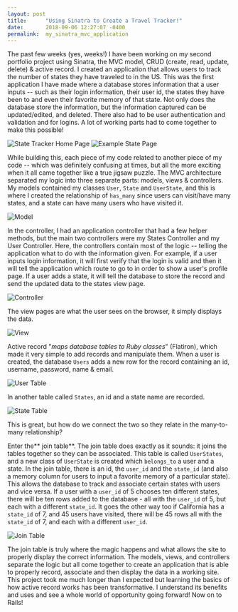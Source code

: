 ```yaml
---
layout: post
title:      "Using Sinatra to Create a Travel Tracker!"
date:       2018-09-06 12:27:07 -0400
permalink:  my_sinatra_mvc_application
---
```


The past few weeks (yes, weeks!) I have been working on my second portfolio project using Sinatra, the MVC model, CRUD (create, read, update, delete) & active record. I created an application that allows users to track the number of states they have traveled to in the US. This was the first application I have made where a database stores information that a user inputs -- such as their login information, their user id, the states they have been to and even their favorite memory of that state. Not only does the database store the information, but the information captured can be updated/edited, and deleted. There also had to be user authentication and validation and for logins. A lot of working parts had to come together to make this possible!

![State Tracker Home Page](https://imgur.com/0ysjqZZ)
![Example State Page](https://imgur.com/M7ThcQY)

While building this, each piece of my code related to another piece of my code -- which was definitely confusing at times, but all the more exciting when it all came together like a true jigsaw puzzle. The MVC architecture separated my logic into three separate parts: models, views & controllers. My models contained my classes `User`, `State` and `UserState`, and this is where I created the relationship of `has_many` since users can visit/have many states, and a state can have many users who have visited it. 

![Model](https://imgur.com/M59APzT)


In the controller, I had an application controller that had a few helper methods, but the main two controllers were my States Controller and my User Controller. Here, the controllers contain most of the logic -- telling the application what to do with the information given. For example, if a user inputs login information, it will first verify that the login is valid and then it will tell the application which route to go to in order to show a user's profile page. If a user adds a state, it will tell the database to store the record and send the updated data to the states view page. 

![Controller](https://imgur.com/7EExOVZ)


The view pages are what the user sees on the browser, it simply displays the data.

![View](https://imgur.com/JC0NKOc)


Active record "*maps database tables to Ruby classes*" (Flatiron), which made it very simple to add records and manipulate them. When a user is created, the database `Users` adds a new row for the record containing an id, username, password, name & email. 

![User Table](https://imgur.com/Wi4KB1W)


In another table called `States`, an id and a state name are recorded. 

![State Table](https://imgur.com/N9CY8oZ)

This is great, but how do we connect the two so they relate in the many-to-many relationship?

Enter the** join table**. The join table does exactly as it sounds: it joins the tables together so they can be associated. This table is called `UserStates`, and a new class of `UserState` is created which `belongs_to` a user and a state. In the join table,  there is an id, the `user_id` and the `state_id` (and also a memory column for users to input a favorite memory of a particular state). This allows the database to track and associate certain states with users and vice versa. If a user with a `user_id` of 5 chooses ten different states, there will be ten rows added to the database - all with the `user_id` of 5, but each with a different `state_id`. It goes the other way too if California has a `state_id` of 7, and 45 users have visited, there will be 45 rows all with the `state_id` of 7, and each with a  different `user_id`. 


![Join Table](https://imgur.com/s7YRPNb)

The join table is truly where the magic happens and what allows the site to properly display the correct information. The models, views, and controllers separate the logic but all come together to create an application that is able to properly record, associate and then display the data in a working site. This project took me much longer than I expected but learning the basics of how active record works has been transformative. I understand its benefits and uses and see a whole world of opportunity going forward! Now on to Rails!

